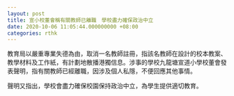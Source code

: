 ```yaml
---
layout: post
title: 宣小校董會稱有關教師已離職　學校盡力確保政治中立
date: 2020-10-06 11:05:44.000000000 +08:00
categories: rthk
---
```


教育局以嚴重專業失德為由，取消一名教師註冊，指該名教師在設計的校本教案、教學材料及工作紙，有計劃地散播港獨信息。涉事的學校九龍塘宣道小學校董會發表聲明，指有關教師已經離職，因涉及個人私隱，不便回應其他事情。

聲明又指出，學校會盡力確保校園保持政治中立，為學生提供適切教育。
